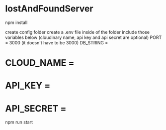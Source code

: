 # lostAndFoundServer

npm install

create config folder 
create a .env file inside of the folder
include those variables below (cloudinary name, api key and api secret are optional)
PORT = 3000 (it doesn't have to be 3000) 
DB_STRING = <your mongoDB database string> 
# CLOUD_NAME = <your cloudinary user name>
# API_KEY = <your api_key>
# API_SECRET = <your api secret>

npm run start

